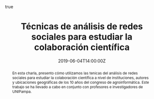 ---
title: Técnicas de análisis de redes sociales para estudiar la colaboración científica
all_day: no
date: '2019-06-04T14:00:00Z'
authors: []
event: Seminario
event_url: https://inta.gob.ar/noticias/seminario-inta-anguil-tecnicas-de-analisis-de-redes-sociales-para-estudiar-la-colaboracion-cientifica
featured: no
links:
- icon: twitter
  icon_pack: fab
  name: Follow
  url: https://twitter.com/yabellini
location: Estación Experimental Agropecuaria Anguil
math: yes
publishDate: '2019-15-03T14:00:00Z'
slides: null
summary: Esta charla resume algunos de los trabajos realizados para analizar la colaboración cientñifica en el congreso de agroinformática utilizando análsis de redes sociales. 
tags: []
abstract: En esta charla, presento cómo utilizamos las tenicas del análisis de redes sociales
  para estudiar la colaboración científica a nivel de instituciones, autores y
  ubicaciones geográficas de los 10 años del congreso de agroinformática. Este trabajo se ha llevado a cabo en conjunto con profesores e investigadores de UNIPampa.
url_code: ''
url_pdf: 'Seminario_Analisis_RedesSociales2019.pdf'
url_slides: ''
url_video: ''
---